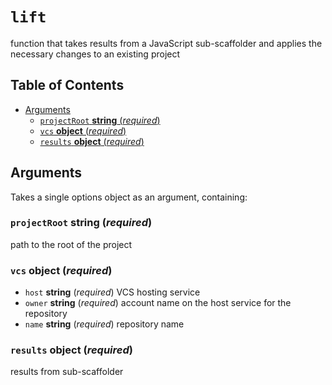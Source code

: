 # `lift`

function that takes results from a JavaScript sub-scaffolder and applies the
necessary changes to an existing project

## Table of Contents

* [Arguments](#arguments)
  * [`projectRoot` __string__ (_required_)](#projectroot-string-required)
  * [`vcs` __object__ (_required_)](#vcs-object-required)
  * [`results` __object__ (_required_)](#results-object-required)

## Arguments

Takes a single options object as an argument, containing:

### `projectRoot` __string__ (_required_)

path to the root of the project

### `vcs` __object__ (_required_)

* `host` __string__ (_required_)
  VCS hosting service
* `owner` __string__ (_required_)
  account name on the host service for the repository
* `name` __string__ (_required_)
  repository name

### `results` __object__ (_required_)

results from sub-scaffolder
